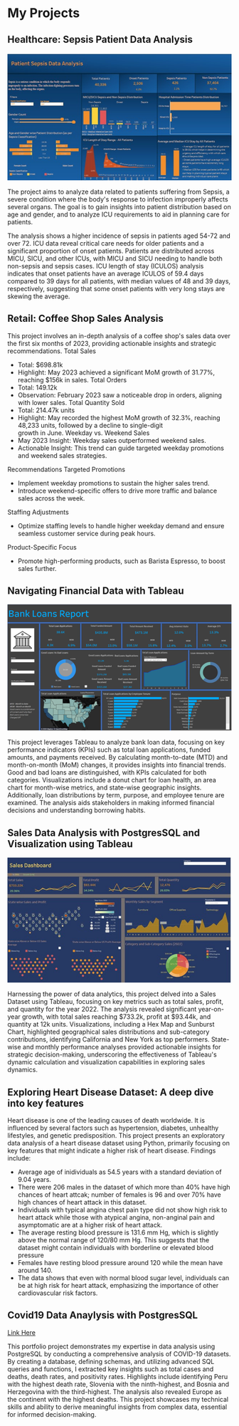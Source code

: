 # My Projects

## Healthcare: Sepsis Patient Data Analysis
[<img src="images/Healthcare_Sepsis_Analysis.jpg?raw=true\">](./healthcare_sepsis_analysis.md)

The project aims to analyze data related to patients suffering from Sepsis, a severe condition where the body's response to infection improperly affects several organs. The goal is to gain insights into patient distribution based on age and gender, and to analyze ICU requirements to aid in planning care for patients.

The analysis shows a higher incidence of sepsis in patients aged 54-72 and over 72. ICU data reveal critical care needs for older patients and a significant proportion of onset patients. Patients are distributed across MICU, SICU, and other ICUs, with MICU and SICU needing to handle both non-sepsis and sepsis cases. ICU length of stay (ICULOS) analysis indicates that onset patients have an average ICULOS of 59.4 days compared to 39 days for all patients, with median values of 48 and 39 days, respectively, suggesting that some onset patients with very long stays are skewing the average.

## Retail: Coffee Shop Sales Analysis

This project involves an in-depth analysis of a coffee shop's sales data over the first six months of 2023, providing actionable insights and strategic recommendations. 
Total Sales
- Total: $698.81k
- Highlight: May 2023 achieved a significant MoM growth of 31.77%, reaching $156k in sales.
Total Orders
- Total: 149.12k
- Observation: February 2023 saw a noticeable drop in orders, aligning with lower sales.
Total Quantity Sold
- Total: 214.47k units
- Highlight: May recorded the highest MoM growth of 32.3%, reaching 48,233 units, followed by a decline to single-digit   
  growth in June.
Weekday vs. Weekend Sales
- May 2023 Insight: Weekday sales outperformed weekend sales.
- Actionable Insight: This trend can guide targeted weekday promotions and weekend sales strategies.

Recommendations
Targeted Promotions
- Implement weekday promotions to sustain the higher sales trend.
- Introduce weekend-specific offers to drive more traffic and balance sales across the week.

Staffing Adjustments
- Optimize staffing levels to handle higher weekday demand and ensure seamless customer service during peak hours.

Product-Specific Focus
- Promote high-performing products, such as Barista Espresso, to boost sales further.

## Navigating Financial Data with Tableau
[<img src="images/Navigating_Financial_Data_Dashboard.png?raw=true\">](./navigating_financial_data.md)

This project leverages Tableau to analyze bank loan data, focusing on key performance indicators (KPIs) such as total loan applications, funded amounts, and payments received. By calculating month-to-date (MTD) and month-on-month (MoM) changes, it provides insights into financial trends. Good and bad loans are distinguished, with KPIs calculated for both categories. Visualizations include a donut chart for loan health, an area chart for month-wise metrics, and state-wise geographic insights. Additionally, loan distributions by term, purpose, and employee tenure are examined. The analysis aids stakeholders in making informed financial decisions and understanding borrowing habits.

## Sales Data Analysis with PostgresSQL and Visualization using Tableau
[<img src="images/Sales_Data_Analysis.jpg?raw=true\">](./Sales_Data_Analysis.md)

Harnessing the power of data analytics, this project delved into a Sales Dataset using Tableau, focusing on key metrics such as total sales, profit, and quantity for the year 2022. The analysis revealed significant year-on-year growth, with total sales reaching $733.2k, profit at $93.44k, and quantity at 12k units. Visualizations, including a Hex Map and Sunburst Chart, highlighted geographical sales distributions and sub-category contributions, identifying California and New York as top performers. State-wise and monthly performance analyses provided actionable insights for strategic decision-making, underscoring the effectiveness of Tableau's dynamic calculation and visualization capabilities in exploring sales dynamics.

## Exploring Heart Disease Dataset: A deep dive into key features

Heart disease is one of the leading causes of death worldwide. It is influenced by several factors such as hypertension, diabetes, unhealthy lifestyles, and genetic predisposition. This project presents an exploratory data analysis of a heart disease dataset using Python, primarily focusing on key features that might indicate a higher risk of heart disease.
Findings include: 
- Average age of inidividuals as 54.5 years with a standard deviation of 9.04 years. 
- There were 206 males in the dataset of which more than 40% have high chances of heart attcak; number of females is 96 and over 70% have high chances of heart attack in this dataset.
- Individuals with typical angina chest pain type did not show high risk to heart attack while those with atypical angina, non-anginal pain and asymptomatic are at a higher risk of heart attack.
- The average resting blood pressure is 131.6 mm Hg, which is slightly above the normal range of 120/80 mm Hg. This suggests that the dataset might contain individuals with borderline or elevated blood pressure
- Females have resting blood pressure around 120 while the mean have around 140.
- The data shows that even with normal blood sugar level, individuals can be at high risk for heart attack, emphasizing the importance of other cardiovascular risk factors. 

## Covid19 Data Anaylysis with PostgresSQL
[Link Here](./covid19_data_analysis_postgres.md)

This portfolio project demonstrates my expertise in data analysis using PostgreSQL by conducting a comprehensive analysis of COVID-19 datasets. By creating a database, defining schemas, and utilizing advanced SQL queries and functions, I extracted key insights such as total cases and deaths, death rates, and positivity rates. Highlights include identifying Peru with the highest death rate, Slovenia with the ninth-highest, and Bosnia and Herzegovina with the third-highest. The analysis also revealed Europe as the continent with the highest deaths. This project showcases my technical skills and ability to derive meaningful insights from complex data, essential for informed decision-making.

